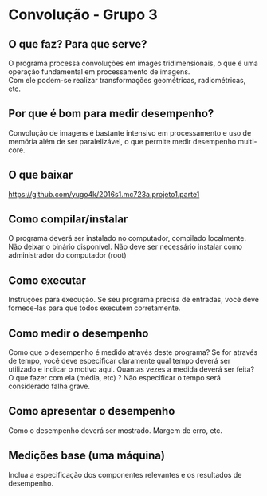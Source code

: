 # Convolução - Grupo 3
## O que faz? Para que serve?
O programa processa convoluções em images tridimensionais, o que é uma operação fundamental em processamento de imagens.  
Com ele podem-se realizar transformações geométricas, radiométricas, etc.

## Por que é bom para medir desempenho?
Convolução de imagens é bastante intensivo em processamento e uso de memória além de ser paralelizável, o que permite medir desempenho multi-core.  


## O que baixar
https://github.com/yugo4k/2016s1.mc723a.projeto1.parte1

## Como compilar/instalar
O programa deverá ser instalado no computador, compilado localmente. Não deixar o binário disponível. Não deve ser necessário instalar como administrador do computador (root)

## Como executar
Instruções para execução. Se seu programa precisa de entradas, você deve fornece-las para que todos executem corretamente.

## Como medir o desempenho
Como que o desempenho é medido através deste programa? Se for através de tempo, você deve especificar claramente qual tempo deverá ser utilizado e indicar o motivo aqui. Quantas vezes a medida deverá ser feita? O que fazer com ela (média, etc) ? Não especificar o tempo será considerado falha grave.

## Como apresentar o desempenho
Como o desempenho deverá ser mostrado. Margem de erro, etc. 

## Medições base (uma máquina)
Inclua a especificação dos componentes relevantes e os resultados de desempenho.